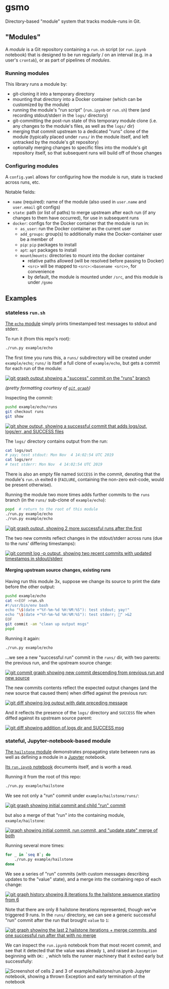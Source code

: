 # gsmo
Directory-based "module" system that tracks module-runs in Git.

## "Modules"
A *module* is a Git repository containing a `run.sh` script (or `run.ipynb` notebook) that is designed to be run regularly / on an interval (e.g. in a user's `crontab`), or as part of pipelines of *modules*.

### Running modules
This library runs a module by:
- git-cloning it into a temporary directory
- mounting that directory into a Docker container (which can be customized by the module)
- running the module's "run script" (`run.ipynb` or `run.sh`) there (and recording stdout/stderr in the `logs/` directory)
- git-committing the post-run state of this temporary module clone (i.e. any changes to the module's files, as well as the `logs/` dir)
- merging that commit upstream to a dedicated "runs" clone of the module (typically placed under `runs/` in the module itself, and left untracked by the module's git repository)
- optionally merging changes to specific files into the module's git repository itself, so that subsequent runs will build off of those changes 

### Configuring modules
A `config.yaml` allows for configuring how the module is run, state is tracked across runs, etc.

Notable fields:
- `name` (required): name of the module (also used in `user.name` and `user.email` git configs)
- `state`: path (or list of paths) to merge upstream after each run (if any changes to them have occurred), for use in subsequent runs
- `docker`: configs for the Docker container that the module is run in:
    - `as_user`: run the Docker container as the current user
    - `add_groups`: group(s) to additionally make the Docker-container user be a member of
    - `pip`: `pip` packages to install
    - `apt`: `apt` packages to install
    - `mount`/`mounts`: directories to mount into the docker container
        - relative paths allowed (will be resolved before passing to Docker)
        - `<src>` will be mapped to `<src>:<basename <src>>`, for convenience
        - by default, the module is mounted under `/src`, and this module is under `/gsmo`

## Examples

### stateless `run.sh`
[The `echo` module](example/echo) simply prints timestamped test messages to stdout and stderr.

To run it (from this repo's root):

```bash
./run.py example/echo
```

The first time you runs this, a `runs/` subdirectory will be created under `example/echo`; `runs/` is itself a full clone of `example/echo`, but gets a commit for each run of the module:

[![git graph output showing a "success" commit on the "runs" branch](https://p199.p4.n0.cdn.getcloudapp.com/items/nOuW16mK/Screen+Shot+2019-11-04+at+9.04.01+AM.png?v=b7a880e17055821f3073be25781575d6)](https://gist.github.com/ryan-williams/79d5833e6fedba060ba5a385cc4e511f)

*(pretty formatting courtesy of [`git graph`](https://github.com/ryan-williams/git-helpers/blob/f45ab500ba3b0f195aca92e74716927a54d61931/graph/git-graph))*

Inspecting the commit:

```bash
pushd example/echo/runs
git checkout runs
git show
```

[![git show output, showing a successful commit that adds logs/out, logs/err, and SUCCESS files](https://p199.p4.n0.cdn.getcloudapp.com/items/jkuyO2En/Screen+Shot+2019-11-04+at+9.10.58+AM.png?v=72733b3b3f91d7653e27d874ac410334)](https://gist.github.com/24c6470083e894a7dcd5ca2f38139df8)

The `logs/` directory contains output from the run:

```bash
cat logs/out
# yay; test stdout: Mon Nov  4 14:02:54 UTC 2019
cat logs/err
# test stderr: Mon Nov  4 14:02:54 UTC 2019
```

There is also an empty file named `SUCCESS` in the commit, denoting that the module's `run.sh` exited `0` (`FAILURE`, containing the non-zero exit-code, would be present otherwise).

Running the module two more times adds further commits to the `runs` branch (in the `runs/` sub-clone of `example/echo`):

```bash
popd  # return to the root of this module
./run.py example/echo
./run.py example/echo
```
[![git graph output, showing 2 more successful runs after the first](https://p199.p4.n0.cdn.getcloudapp.com/items/7Kuxj4wO/Screen+Shot+2019-11-04+at+9.18.37+AM.png?v=790c8d5cd361abc92d75fc449b9698df)](https://gist.github.com/ryan-williams/8dcf3e4bec61d28d51d5336bb85d1200)

The two new commits reflect changes in the stdout/stderr across runs (due to the runs' differing timestamps):

[![git commit log -p output, showing two recent commits with updated timestamps in stdout/stderr](https://p199.p4.n0.cdn.getcloudapp.com/items/E0uPRGm8/Screen+Shot+2019-11-04+at+9.15.37+AM.png?v=75931988fce7449faa8968a2159a52f5)](https://gist.github.com/ryan-williams/42dfe6825d460705dea29e062722e491)

#### Merging upstream source changes, existing runs

Having run this module 3x, suppose we change its source to print the date before the other output:

```bash
pushd example/echo
cat <<EOF >run.sh
#!/usr/bin/env bash
echo "\$(date +"%Y-%m-%d %H:%M:%S"): test stdout; yay!"
echo "\$(date +"%Y-%m-%d %H:%M:%S"): test stderr; 🤷" >&2
EOF
git commit -am "clean up output msgs"
popd
```

Running it again:
```bash
./run.py example/echo
```

…we see a new "successful run" commit in the `runs/` dir, with two parents: the previous run, and the upstream source change:

[![git commit graph showing new commit descending from previous run and new source](https://gist.githubusercontent.com/ryan-williams/1dedfdf50c0f7e9455225ba71742795c/raw/e10fe3825d0fbbd197d3b1c0e2b9a132c23a89a2/00.png)](https://gist.github.com/ryan-williams/1dedfdf50c0f7e9455225ba71742795c)

The new commits contents reflect the expected output changes (and the new source that caused them) when diffed against the previous run:

[![git diff showing log output with date preceding message](https://gist.githubusercontent.com/ryan-williams/2eb2c44d600c3f2aa9d822b55a1c5b2a/raw/fca0f4f8aafe8b6d9a639b8866606759f0131e3f/00.png)](https://gist.github.com/ryan-williams/2eb2c44d600c3f2aa9d822b55a1c5b2a)

And it reflects the presence of the `logs/` directory and `SUCCESS` file when diffed against its upstream source parent:

[![git diff showing addition of logs dir and SUCCESS msg](https://gist.githubusercontent.com/ryan-williams/ecaf30b390bf9a9d39849b193befb9b6/raw/5d5df8577cf84b8b0922d5c055b820247f2ebc30/00.png)](https://gist.github.com/ryan-williams/ecaf30b390bf9a9d39849b193befb9b6)

### stateful, Jupyter-notebook-based module
[The `hailstone` module](example/hailstone) demonstrates propagating state between runs as well as defining a module in a [Jupyter](https://jupyter.org/) notebook.

[Its `run.ipynb` notebook](./example/hailstone/run.ipynb) documents itself, and is worth a read.

Running it from the root of this repo:

```bash
./run.py example/hailstone
```

We see not only a "run" commit under `example/hailstone/runs/`:

[![git graph showing initial commit and child "run" commit](https://gist.githubusercontent.com/ryan-williams/124eb0a11eb67affaf9ff88b8c1a4775/raw/aafb7c7982974aa7a546aa13a60110f81619f4c6/00.png)](https://gist.github.com/ryan-williams/124eb0a11eb67affaf9ff88b8c1a4775)

but also a merge of that "run" into the containing module, `example/hailstone`:

[![graph showing initial commit, run commit, and "update state" merge of both](https://gist.githubusercontent.com/ryan-williams/14c5d01b240e3520ab6757883d6fa620/raw/14cdfb9251b3580fec9ad6e41c83d1262544ad7d/00.png)](https://gist.github.com/ryan-williams/14c5d01b240e3520ab6757883d6fa620)

Running several more times:

```bash
for _ in `seq 8`; do
    ./run.py example/hailstone
done
```

We see a series of "run" commits (with custom messages describing updates to the "value" state), and a merge into the containing repo of each change:

[![git graph history showing 8 iterations fo the hailstone sequence starting from 6](https://gist.githubusercontent.com/ryan-williams/6ce4d3ac317c0a8b4fdd90485a0771a9/raw/ac87afd2dacffcee0db9c763ae344983b9c9800a/00.png)](https://gist.github.com/ryan-williams/6ce4d3ac317c0a8b4fdd90485a0771a9)

Note that there are only 8 hailstone iterations represented, though we've triggered 9 runs. In the `runs/` directory, we can see a generic successful "run" commit after the run that brought `value` to `1`:

[![git graph showing the last 2 hailstone iterations + merge commits, and one successful run after that with no merge](https://gist.githubusercontent.com/ryan-williams/ce2f6cc361eba187e55d702b3a568e6f/raw/bf3505784b74b3c40d1085d4bcc537ba7ad7dd87/00.png)](https://gist.github.com/ryan-williams/ce2f6cc361eba187e55d702b3a568e6f) 

We can inspect the `run.ipynb` notebook from that most recent commit, and see that it detected that the value was already `1`, and raised an `Exception` beginning with `OK: `, which tells the runner machinery that it exited early but successfully:

![Screenshot of cells 2 and 3 of example/hailstone/run.ipynb Jupyter notebook, showing a thrown Exception and early termination of the notebook](https://p199.p4.n0.cdn.getcloudapp.com/items/JruwZ0KX/Screen+Shot+2019-11-12+at+9.44.56+PM.png?v=beed774d346ee753fd237baf9f3a0940)
